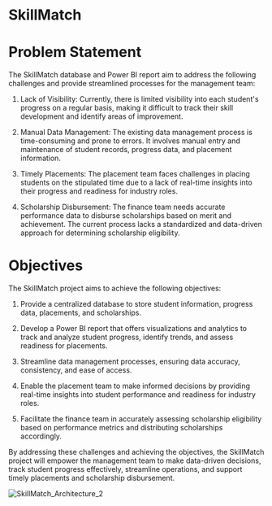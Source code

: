 # SkillMatch

# Problem Statement
The SkillMatch database and Power BI report aim to address the following challenges and provide streamlined processes for the management team:

1. Lack of Visibility: Currently, there is limited visibility into each student's progress on a regular basis, making it difficult to track their skill development and identify areas of improvement.

2. Manual Data Management: The existing data management process is time-consuming and prone to errors. It involves manual entry and maintenance of student records, progress data, and placement information.

3. Timely Placements: The placement team faces challenges in placing students on the stipulated time due to a lack of real-time insights into their progress and readiness for industry roles.

4. Scholarship Disbursement: The finance team needs accurate performance data to disburse scholarships based on merit and achievement. The current process lacks a standardized and data-driven approach for determining scholarship eligibility.

# Objectives
The SkillMatch project aims to achieve the following objectives:

1. Provide a centralized database to store student information, progress data, placements, and scholarships.

2. Develop a Power BI report that offers visualizations and analytics to track and analyze student progress, identify trends, and assess readiness for placements.

3. Streamline data management processes, ensuring data accuracy, consistency, and ease of access.

4. Enable the placement team to make informed decisions by providing real-time insights into student performance and readiness for industry roles.

5. Facilitate the finance team in accurately assessing scholarship eligibility based on performance metrics and distributing scholarships accordingly.

By addressing these challenges and achieving the objectives, the SkillMatch project will empower the management team to make data-driven decisions, track student progress effectively, streamline operations, and support timely placements and scholarship disbursement.


![SkillMatch_Architecture_2](https://github.com/dhrubhajong/SkillMatch/assets/80103326/87cf5513-0865-4234-8114-99df9e2f26df)
